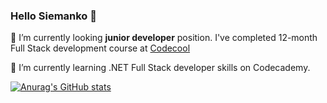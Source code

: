 ### Hello Siemanko 👋
🔭 I’m currently looking **junior developer** position. I've completed 12-month Full Stack development course at [Codecool](https://codecool.com/en/)

🌱 I’m currently learning .NET Full Stack developer skills on Codecademy.

[![Anurag's GitHub stats](https://github-readme-stats.vercel.app/api?username=piotrpalacz&theme=radical)](https://github.com/anuraghazra/github-readme-stats)




<!--
**piotrpalacz/piotrpalacz** is a ✨ _special_ ✨ repository because its `README.md` (this file) appears on your GitHub profile.

Here are some ideas to get you started:

- 
- 
- 👯 I’m looking to collaborate on ...
- 🤔 I’m looking for help with ...
- 💬 Ask me about ...
- 📫 How to reach me: ...
- 😄 Pronouns: ...
- ⚡ Fun fact: ...
-->
